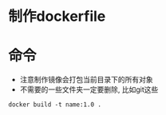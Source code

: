 # 制作dockerfile



# 命令

- 注意制作镜像会打包当前目录下的所有对象
- 不需要的一些文件夹一定要删除, 比如git这些

```
docker build -t name:1.0 .
```


